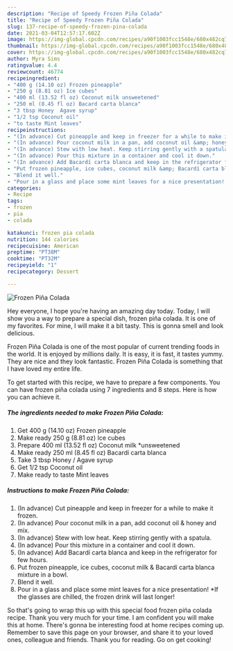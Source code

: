 ```yaml
---
description: "Recipe of Speedy Frozen Piña Colada"
title: "Recipe of Speedy Frozen Piña Colada"
slug: 137-recipe-of-speedy-frozen-pina-colada
date: 2021-03-04T12:57:17.602Z
image: https://img-global.cpcdn.com/recipes/a90f1003fcc1548e/680x482cq70/frozen-pina-colada-recipe-main-photo.jpg
thumbnail: https://img-global.cpcdn.com/recipes/a90f1003fcc1548e/680x482cq70/frozen-pina-colada-recipe-main-photo.jpg
cover: https://img-global.cpcdn.com/recipes/a90f1003fcc1548e/680x482cq70/frozen-pina-colada-recipe-main-photo.jpg
author: Myra Sims
ratingvalue: 4.4
reviewcount: 46774
recipeingredient:
- "400 g (14.10 oz) Frozen pineapple"
- "250 g (8.81 oz) Ice cubes"
- "400 ml (13.52 fl oz) Coconut milk unsweetened"
- "250 ml (8.45 fl oz) Bacard carta blanca"
- "3 tbsp Honey  Agave syrup"
- "1/2 tsp Coconut oil"
- "to taste Mint leaves"
recipeinstructions:
- "(In advance) Cut pineapple and keep in freezer for a while to make it frozen."
- "(In advance) Pour coconut milk in a pan, add coconut oil &amp; honey and mix."
- "(In advance) Stew with low heat. Keep stirring gently with a spatula."
- "(In advance) Pour this mixture in a container and cool it down."
- "(In advance) Add Bacardí carta blanca and keep in the refrigerator for few hours."
- "Put frozen pineapple, ice cubes, coconut milk &amp; Bacardí carta blanca mixture in a bowl."
- "Blend it well."
- "Pour in a glass and place some mint leaves for a nice presentation! *If the glasses are chilled, the frozen drink will last longer!"
categories:
- Recipe
tags:
- frozen
- pia
- colada

katakunci: frozen pia colada 
nutrition: 144 calories
recipecuisine: American
preptime: "PT38M"
cooktime: "PT32M"
recipeyield: "1"
recipecategory: Dessert

---
```



![Frozen Piña Colada](https://img-global.cpcdn.com/recipes/a90f1003fcc1548e/680x482cq70/frozen-pina-colada-recipe-main-photo.jpg)

Hey everyone, I hope you're having an amazing day today. Today, I will show you a way to prepare a special dish, frozen piña colada. It is one of my favorites. For mine, I will make it a bit tasty. This is gonna smell and look delicious.



Frozen Piña Colada is one of the most popular of current trending foods in the world. It is enjoyed by millions daily. It is easy, it is fast, it tastes yummy. They are nice and they look fantastic. Frozen Piña Colada is something that I have loved my entire life.


To get started with this recipe, we have to prepare a few components. You can have frozen piña colada using 7 ingredients and 8 steps. Here is how you can achieve it.

<!--inarticleads1-->

##### The ingredients needed to make Frozen Piña Colada:

1. Get 400 g (14.10 oz) Frozen pineapple
1. Make ready 250 g (8.81 oz) Ice cubes
1. Prepare 400 ml (13.52 fl oz) Coconut milk *unsweetened
1. Make ready 250 ml (8.45 fl oz) Bacardí carta blanca
1. Take 3 tbsp Honey / Agave syrup
1. Get 1/2 tsp Coconut oil
1. Make ready to taste Mint leaves




<!--inarticleads2-->

##### Instructions to make Frozen Piña Colada:

1. (In advance) Cut pineapple and keep in freezer for a while to make it frozen.
1. (In advance) Pour coconut milk in a pan, add coconut oil &amp; honey and mix.
1. (In advance) Stew with low heat. Keep stirring gently with a spatula.
1. (In advance) Pour this mixture in a container and cool it down.
1. (In advance) Add Bacardí carta blanca and keep in the refrigerator for few hours.
1. Put frozen pineapple, ice cubes, coconut milk &amp; Bacardí carta blanca mixture in a bowl.
1. Blend it well.
1. Pour in a glass and place some mint leaves for a nice presentation! *If the glasses are chilled, the frozen drink will last longer!




So that's going to wrap this up with this special food frozen piña colada recipe. Thank you very much for your time. I am confident you will make this at home. There's gonna be interesting food at home recipes coming up. Remember to save this page on your browser, and share it to your loved ones, colleague and friends. Thank you for reading. Go on get cooking!
